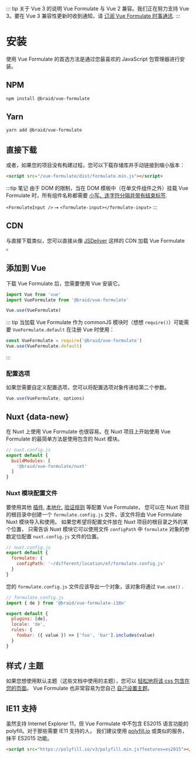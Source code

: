 ::: tip 关于 Vue 3 的说明
Vue Formulate 与 Vue 2 兼容。我们正在努力支持 Vue 3。要在 Vue 3 兼容性更新时收到通知，请 [订阅 Vue Formulate 时事通讯](https://mailchi.mp/193f17457807/vue-formulate-newsletter).
:::

# 安装
使用 Vue Formulate 的首选方法是通过您最喜欢的 JavaScript 包管理器进行安装。

## NPM
```sh
npm install @braid/vue-formulate
```

## Yarn
```sh
yarn add @braid/vue-formulate
```

## 直接下载
或者，如果您的项目没有构建过程，您可以下载存储库并手动链接到缩小版本：

```html
<script src="/vue-formulate/dist/formulate.min.js"></script>
```
:::tip 笔记
由于 DOM 的限制，当在 DOM 模板中（在单文件组件之外）挂载 Vue Formulate 时，所有组件名称都需要
[小写、连字符分隔并带有结束标签](https://vuejs.org/v2/style-guide/#Component-name-casing-in-templates-strongly-recommended).

`<FormulateInput />` ⭢ `<formulate-input></formulate-input>`
:::

## CDN

与直接下载类似，您可以直接从像 [JSDeliver](https://www.jsdelivr.com/package/npm/@braid/vue-formulate?path=dist) 这样的 CDN 加载 Vue Formulate 。

## 添加到 Vue
下载 Vue Formulate 后，您需要使用 Vue 安装它。

```js
import Vue from 'vue'
import VueFormulate from '@braid/vue-formulate'

Vue.use(VueFormulate)
```

::: tip
当加载 Vue Formulate 作为 commonJS 模块时（想想 `require()`）可能需要 `VueFormulate.default` 在注册 Vue 时使用：

```js
const VueFormulate = require('@braid/vue-formulate')
Vue.use(VueFormulate.default)
```
:::

### 配置选项

如果您需要自定义配置选项，您可以将配置选项对象传递给第二个参数。

```js
Vue.use(VueFormulate, options)
```

## Nuxt <Badge text="2.5.1" /> {data-new}
在 Nuxt 上使用 Vue Formulate 也很容易。在 Nuxt 项目上开始使用 Vue Formulate 的最简单方法是使用包含的 Nuxt 模块。

```js
// nuxt.config.js
export default {
  buildModules: [
    '@braid/vue-formulate/nuxt'
  ]
}
```

### Nuxt 模块配置文件

要使用其他 [插件](/zh/guide/plugins/),
[本地化](/zh/guide/internationalization/), [验证规则](/zh/guide/validation/) 等配置 Vue Formulate，
您可以在 Nuxt 项目的根目录中创建一个 `formulate.config.js` 文件，该文件将由 Vue Formulate Nuxt 模块导入和使用。
如果您希望将配置文件放在 Nuxt 项目的根目录之外的某个位置，
只需告诉 Nuxt 模块它可以使用文件 `configPath` 中 `formulate` 对象的参数定位配置 `nuxt.config.js` 文件的位置。

```js
// nuxt.config.js
export default {
  formulate: {
    configPath: '~/different/location/of/formulate.config.js'
  }
}
```

您的 `formulate.config.js` 文件应该导出一个对象，该对象将通过 `Vue.use()` .

```js
// formulate.config.js
import { de } from '@braid/vue-formulate-i18n'

export default {
  plugins: [de],
  locale: 'de',
  rules: {
    foobar: ({ value }) => ['foo', 'bar'].includes(value)
  }
}
```

## 样式 / 主题

如果您想使用默认主题（这些文档中使用的主题），您可以 [轻松地将该 css 包含在您的页面](/zh/guide/theming/#default-theme)。
Vue Formulate 也非常容易为您自己 [自己设置主题](/zh/guide/theming/#custom-theme)。

## IE11 支持

虽然支持 Internet Explorer 11，但 Vue Formulate 中不包含 ES2015 语言功能的 polyfill。对于那些需要 IE11 支持的人，
我们建议使用 [polyfill.io](https://polyfill.io/v3/) 或类似的服务，抹平 ES2015 功能。

```html
<script src="https://polyfill.io/v3/polyfill.min.js?features=es2015"></script>
```
